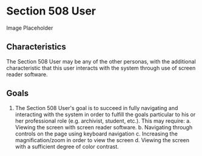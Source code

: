 # Section 508 User

Image Placeholder

## Characteristics
The Section 508 User may be any of the other personas, with the additional characteristic that this user interacts with the system through use of screen reader software.

## Goals
1. The Section 508 User's goal is to succeed in fully navigating and interacting with the system in order to fulfill the goals particular to his or her professional role (e.g. archivist, student, etc.).  This may require:
  a. Viewing the screen with screen reader software.
  b. Navigating through controls on the page using keyboard navigation
  c. Increasing the magnification/zoom in order to view the screen
  d. Viewing the screen with a sufficient degree of color contrast. 

